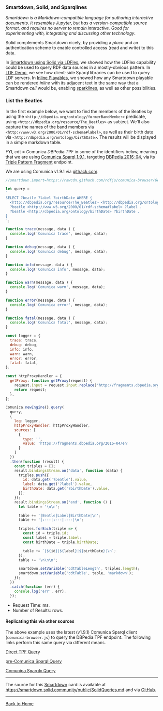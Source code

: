 ### Smartdown, Solid, and Sparqlines

*Smartdown is a Markdown-compatible language for authoring interactive documents. It resembles Jupyter, but has a version-compatible source format, and requires no server to remain interactive. Good for experimenting with, integrating and discussing other technology*.

Solid complements Smartdown nicely, by providing a *place* and an authentication scheme to enable controlled access (read and write) to this data.

In [Smartdown using Solid via LDFlex](:/public/SolidLDFlex.md), we showed how the LDFlex capability could be used to query RDF data sources in a mostly-obvious pattern. In [LDF Demo](:@/public/SolidLDFlex.md), we see how client-side Sparql libraries can be used to query LDF servers. In [Inline Playables](:@/public/Inlines.md), we showed how any Smartdown playable can be rendered *inline* with its adjacent text in the same way that a Smartdown *cell* would be, enabling [sparklines](https://en.wikipedia.org/wiki/Sparkline), as well as other possibilities.

### List the Beatles

In the first example below, we want to find the members of the Beatles by using the `<http://dbpedia.org/ontology/formerBandMember>` predicate, using `<http://dbpedia.org/resource/The_Beatles>` as subject. We'll also capture the names of the band members via `<http://www.w3.org/2000/01/rdf-schema#label>`, as well as their birth date via `<http://dbpedia.org/ontology/birthDate>`. The results will be displayed in a simple markdown table.

FYI, cdt = *C*omunica *D*BPedia *T*PF in some of the identifiers below, meaning that we are using [Comunica Sparql 1.9.1](https://github.com/comunica/comunica/tree/master/packages/actor-init-sparql#readme), targeting [DBPedia 2016-04](https://fragments.dbpedia.org/2016-04/en), via its [Triple Pattern Fragment](https://linkeddatafragments.org/in-depth/#tpf) endpoint.

We are using Comunica v1.9.1 via [githack.com](https://rawcdn.githack.com/rdfjs/comunica-browser/6e039533038a46155512bc50b5c8a59294a0a0d7/versions/1.9.1/packages/actor-init-sparql-file/comunica-browser.js).


```javascript /playable/autoplay
//smartdown.import=https://rawcdn.githack.com/rdfjs/comunica-browser/6e039533038a46155512bc50b5c8a59294a0a0d7/versions/1.9.1/packages/actor-init-sparql/comunica-browser.js

let query =
`
SELECT ?beatle ?label ?birthDate WHERE {
  <http://dbpedia.org/resource/The_Beatles> <http://dbpedia.org/ontology/formerBandMember> ?beatle .
  ?beatle <http://www.w3.org/2000/01/rdf-schema#label> ?label .
  ?beatle <http://dbpedia.org/ontology/birthDate> ?birthDate .
}
`;

function trace(message, data ) {
  console.log('Comunica trace', message, data);
}

function debug(message, data ) {
  console.log('Comunica debug', message, data);
}

function info(message, data ) {
  console.log('Comunica info', message, data);
}

function warn(message, data ) {
  console.log('Comunica warn', message, data);
}

function error(message, data ) {
  console.log('Comunica error', message, data);
}

function fatal(message, data ) {
  console.log('Comunica fatal', message, data);
}

const logger = {
  trace: trace,
  debug: debug,
  info: info,
  warn: warn,
  error: error,
  fatal: fatal,
};

const httpProxyHandler = {
  getProxy: function getProxy(request) {
    request.input = request.input.replace('http://fragments.dbpedia.org', 'https://fragments.dbpedia.org');
    return request;
  },
};

Comunica.newEngine().query(
  query,
  {
    log: logger,
    httpProxyHandler: httpProxyHandler,
    sources: [
      {
        type: '',
        value: 'https://fragments.dbpedia.org/2016-04/en'
      }
    ]
  })
  .then(function (result) {
    const triples = [];
    result.bindingsStream.on('data', function (data) {
      triples.push({
        id: data.get('?beatle').value,
        label: data.get('?label').value,
        birthDate: data.get('?birthDate').value,
      });
    });
    result.bindingsStream.on('end', function () {
      let table = '\n\n';

      table += '|Beatle|Label|BirthDate|\n';
      table += '|:---|:---|:---|\n';

      triples.forEach(triple => {
        const id = triple.id;
        const label = triple.label;
        const birthDate = triple.birthDate;

        table += `|${id}|${label}|${birthDate}|\n`;
      });
      table += '\n\n\n';

      smartdown.setVariable('cdtTableLength', triples.length);
      smartdown.setVariable('cdtTable', table, 'markdown');
    });
  })
  .catch(function (err) {
    console.log('err', err);
  });
```

- Request Time: [](:!cdtTime)ms.
- Number of Results: [](:!cdtTableLength)rows.

[](:!cdtTable|markdown)

#### Replicating this via other sources

The above example uses the latest (v1.9.1) Comunica Sparql client (`comunica-browser.js`) to query the DBPedia TPF endpoint. The following links perform this same query via different means.

[Direct TPF Query](http://fragments.dbpedia.org/2016-04/en?subject=http%3A%2F%2Fdbpedia.org%2Fresource%2FThe_Beatles&predicate=http%3A%2F%2Fdbpedia.org%2Fontology%2FformerBandMember&object=)

[pre-Comunica Sparql Query](http://client.linkeddatafragments.org/#datasources=http%3A%2F%2Ffragments.dbpedia.org%2F2016-04%2Fen&query=SELECT%20%3Flabel%20WHERE%20%7B%0A%20%20%3Chttp%3A%2F%2Fdbpedia.org%2Fresource%2FThe_Beatles%3E%20%3Chttp%3A%2F%2Fdbpedia.org%2Fontology%2FformerBandMember%3E%20%3Fbeatle%20.%0A%20%20%3Fbeatle%20%3Chttp%3A%2F%2Fwww.w3.org%2F2000%2F01%2Frdf-schema%23label%3E%20%3Flabel.%0A%7D)

[Comunica Sparqlx Query](http://query.linkeddatafragments.org/#transientDatasources=http%3A%2F%2Ffragments.dbpedia.org%2F2016-04%2Fen&query=SELECT%20%3Flabel%20WHERE%20%7B%0A%20%20%3Chttp%3A%2F%2Fdbpedia.org%2Fresource%2FThe_Beatles%3E%20%3Chttp%3A%2F%2Fdbpedia.org%2Fontology%2FformerBandMember%3E%20%3Fbeatle%20.%0A%20%20%3Fbeatle%20%3Chttp%3A%2F%2Fwww.w3.org%2F2000%2F01%2Frdf-schema%23label%3E%20%3Flabel%20.%0A%7D)

---

The source for this [Smartdown](https://smartdown.io) card is available at https://smartdown.solid.community/public/SolidQueries.md and via [GitHub](https://github.com/smartdown/solid/blob/master/public/SolidQueries.md).

---

[Back to Home](:@/public/Home.md)






